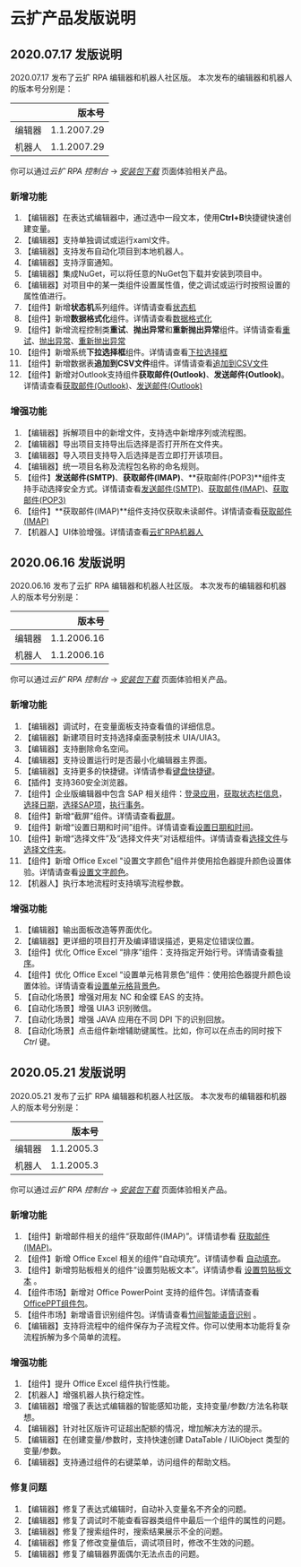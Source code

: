 # 云扩产品发版说明

## 2020.07.17 发版说明

2020.07.17 发布了云扩 RPA 编辑器和机器人社区版。
本次发布的编辑器和机器人的版本号分别是：

|         | 版本号      |
| -----:  | -----:     |
| 编辑器   | 1.1.2007.29 |
| 机器人   | 1.1.2007.29 |


你可以通过*云扩 RPA 控制台* -> [*安装包下载*](https://console.encoo.com/#/download) 页面体验相关产品。

### 新增功能

1. 【编辑器】在表达式编辑器中，通过选中一段文本，使用**Ctrl+B**快捷键快速创建变量。
2. 【编辑器】支持单独调试或运行xaml文件。
3. 【编辑器】支持发布自动化项目到本地机器人。
4. 【编辑器】支持浮窗通知。
5. 【编辑器】集成NuGet，可以将任意的NuGet包下载并安装到项目中。
6. 【编辑器】对项目中的某一类组件设置属性值，使之调试或运行时按照设置的属性值进行。
1. 【组件】新增**状态机**系列组件。详情请查看[状态机](Activities/WorkflowControl/StateMachine/StateMachine.md)
1. 【组件】新增**数据格式化**组件。详情请查看[数据格式化](Activities/CodeExecuter/DataProcessing/FormatData.md)
1. 【组件】新增流程控制类**重试**、**抛出异常**和**重新抛出异常**组件。详情请查看[重试](Activities/WorkflowControl/Retry.md)、[抛出异常](Activities/WorkflowControl/Throw.md)、[重新抛出异常](Activities/WorkflowControl/ReThrow.md)
1. 【组件】新增系统**下拉选择框**组件。详情请查看[下拉选择框](Activities/System/DropdownListDialog.md)
1. 【组件】新增数据表**追加到CSV文件**组件。详情请查看[追加到CSV文件](Activities/DataTable/AppendToCSV.md)
1. 【组件】新增对Outlook支持组件**获取邮件(Outlook)**、**发送邮件(Outlook)**。详情请查看[获取邮件(Outlook)](Activities/AppAutomation/Mail/GetOutlookMail.md)、[发送邮件(Outlook)](Activities/AppAutomation/Mail/SendOutlookMail.md)


### 增强功能

1. 【编辑器】拆解项目中的新增文件，支持选中新增序列或流程图。
2. 【编辑器】导出项目支持导出后选择是否打开所在文件夹。
3. 【编辑器】导入项目支持导入后选择是否立即打开该项目。
4. 【编辑器】统一项目名称及流程包名称的命名规则。
1. 【组件】**发送邮件(SMTP)**、**获取邮件(IMAP)**、**获取邮件(POP3)**组件支持手动选择安全方式。详情请查看[发送邮件(SMTP)](Activities/AppAutomation/Mail/SendMailSMTP.md)、[获取邮件(IMAP)](Activities/AppAutomation/Mail/GetMailIMAP.md)、[获取邮件(POP3)](Activities/AppAutomation/Mail/GetMailPOP3.md)
1. 【组件】**获取邮件(IMAP)**组件支持仅获取未读邮件。详情请查看[获取邮件(IMAP)](Activities/AppAutomation/Mail/GetMailIMAP.md)
1. 【机器人】UI体验增强。详情请查看[云扩RPA机器人](Robot/aboutRobot.md)

## 2020.06.16 发版说明

2020.06.16 发布了云扩 RPA 编辑器和机器人社区版。
本次发布的编辑器和机器人的版本号分别是：

|         | 版本号      |
| -----:  | -----:     |
| 编辑器   | 1.1.2006.16 |
| 机器人   | 1.1.2006.16 |

你可以通过*云扩 RPA 控制台* -> [*安装包下载*](https://console.encoo.com/#/download) 页面体验相关产品。

### 新增功能

1. 【编辑器】调试时，在变量面板支持查看值的详细信息。
2. 【编辑器】新建项目时支持选择桌面录制技术 UIA/UIA3。
3. 【编辑器】支持删除命名空间。
4. 【编辑器】支持设置运行时是否最小化编辑器主界面。
5. 【编辑器】支持更多的快捷键。详情请参看[键盘快捷键](./Studio/Introduction/KeyboardShortcuts.md)。
6. 【插件】支持360安全浏览器。
9. 【组件】企业版编辑器中包含 SAP 相关组件：[登录应用](Activities/UIAutomation/SAP/SAP_Login.md)，[获取状态栏信息](Activities/UIAutomation/SAP/SAP_GetStatus.md)，[选择日期](Activities/UIAutomation/SAP/SAP_SelectCalendar.md)，[选择SAP项](Activities/UIAutomation/SAP/SAP_Select.md)，[执行事务](Activities/UIAutomation/SAP/SAP_Transaction.md)。
1. 【组件】新增“截屏”组件。详情请查看[截屏](Activities/UIAutomation/Screenshot.md)。
6. 【组件】新增“设置日期和时间”组件。详情请查看[设置日期和时间](Activities/System/SetDateTime.md)。
7. 【组件】新增“选择文件”及“选择文件夹”对话框组件。详情请查看[选择文件](Activities/System/File/SelectFile.md)与[选择文件夹](Activities/System/File/SelectFolder.md)。
8. 【组件】新增 Office Excel "设置文字颜色"组件并使用拾色器提升颜色设置体验。详情请查看[设置文字颜色](Activities/AppAutomation/OfficeExxcel/SetTextColor.md)。
9. 【机器人】执行本地流程时支持填写流程参数。

### 增强功能

1. 【编辑器】输出面板改造等界面优化。
1. 【编辑器】更详细的项目打开及编译错误描述，更易定位错误位置。
1. 【组件】优化 Office Excel “排序”组件：支持指定开始行号。详情请查看[排序](Activities/AppAutomation/OfficeExxcel/Sort.md)。
1. 【组件】优化 Office Excel “设置单元格背景色”组件：使用拾色器提升颜色设置体验。详情请查看[设置单元格背景色](Activities/AppAutomation/OfficeExxcel/SetCellBackcolor.md)。
1. 【自动化场景】增强对用友 NC 和金蝶 EAS 的支持。
1. 【自动化场景】增强 UIA3 识别微信。
1. 【自动化场景】增强 JAVA 应用在不同 DPI 下的识别回放。
1. 【自动化场景】点击组件新增辅助键属性。比如，你可以在点击的同时按下 *Ctrl* 键。

## 2020.05.21 发版说明

2020.05.21 发布了云扩 RPA 编辑器和机器人社区版。
本次发布的编辑器和机器人的版本号分别是：

|         | 版本号      |
| -----:  | -----:     |
| 编辑器   | 1.1.2005.3 |
| 机器人   | 1.1.2005.3 |

你可以通过*云扩 RPA 控制台* -> [*安装包下载*](https://console.encoo.com/#/download) 页面体验相关产品。

### 新增功能
1. 【组件】新增邮件相关的组件“获取邮件(IMAP)”。详情请参看 [获取邮件(IMAP)](Activities/AppAutomation/Mail/GetMailIMAP.md?_v=v2020.4)。
2. 【组件】新增 Office Excel 相关的组件“自动填充”。详情请参看 [自动填充](Activities/AppAutomation/OfficeExcel/AutoFillRange.md?_v=v2020.4)。
3. 【组件】新增剪贴板相关的组件“设置剪贴板文本”。详情请参看 [设置剪贴板文本](Activities/System/SetContentsToClipboard.md?_v=v2020.4) 。
4. 【组件市场】新增对 Office PowerPoint 支持的组件包。详情请查看[OfficePPT组件包](https://marketplace.encoo.com/#/activity/detail?packageId=Encootech.OfficePPT)。
5. 【组件市场】新增语音识别组件包。详情请查看[竹间智能语音识别](https://marketplace.encoo.com/#/activity/detail?packageId=Emotibot) 。
6. 【编辑器】支持将流程中的组件保存为子流程文件。你可以使用本功能将复杂流程拆解为多个简单的流程。

### 增强功能
1. 【组件】提升 Office Excel 组件执行性能。
1. 【机器人】增强机器人执行稳定性。
1. 【编辑器】增强了表达式编辑器的智能感知功能，支持变量/参数/方法名称联想。
1. 【编辑器】针对社区版许可证超出配额的情况，增加解决方法的提示。
1. 【编辑器】在创建变量/参数时，支持快速创建 DataTable / IUiObject 类型的变量/参数。
1. 【编辑器】支持通过组件的右键菜单，访问组件的帮助文档。

### 修复问题

1. 【编辑器】修复了表达式编辑时，自动补入变量名不齐全的问题。
1. 【编辑器】修复了调试时不能查看容器类组件中最后一个组件的属性的问题。
1. 【编辑器】修复了搜索组件时，搜索结果展示不全的问题。
1. 【编辑器】修复了修改变量值后，调试项目时，修改不生效的问题。
1. 【编辑器】修复了编辑器界面偶尔无法点击的问题。